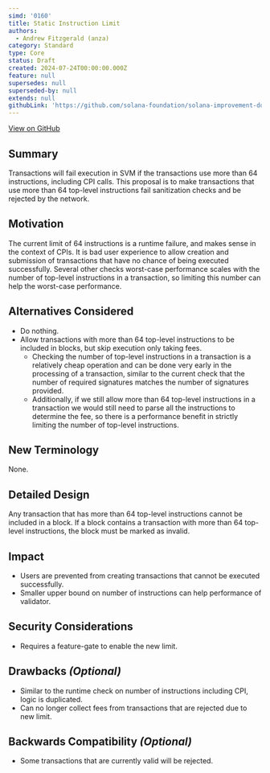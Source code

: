 ```yaml
---
simd: '0160'
title: Static Instruction Limit
authors:
  - Andrew Fitzgerald (anza)
category: Standard
type: Core
status: Draft
created: 2024-07-24T00:00:00.000Z
feature: null
supersedes: null
superseded-by: null
extends: null
githubLink: 'https://github.com/solana-foundation/solana-improvement-documents/pull/160'
---
```

[View on GitHub](https://github.com/solana-foundation/solana-improvement-documents/pull/160)


## Summary

Transactions will fail execution in SVM if the transactions use more than 64
instructions, including CPI calls.
This proposal is to make transactions that use more than 64 top-level
instructions fail sanitization checks and be rejected by the network.

## Motivation

The current limit of 64 instructions is a runtime failure, and makes sense
in the context of CPIs.
It is bad user experience to allow creation and submission of transactions that
have no chance of being executed successfully.
Several other checks worst-case performance scales with the number of
top-level instructions in a transaction, so limiting this number can help the
worst-case performance.

## Alternatives Considered

- Do nothing.
- Allow transactions with more than 64 top-level instructions to be included in
  blocks, but skip execution only taking fees.
  - Checking the number of top-level instructions in a transaction is a
    relatively cheap operation and can be done very early in the processing of
    a transaction, similar to the current check that the number of required
    signatures matches the number of signatures provided.
  - Additionally, if we still allow more than 64 top-level instructions in a
    transaction we would still need to parse all the instructions to determine
    the fee, so there is a performance benefit in strictly limiting the number
    of top-level instructions.

## New Terminology

None.

## Detailed Design

Any transaction that has more than 64 top-level instructions cannot be included
in a block.
If a block contains a transaction with more than 64 top-level instructions, the
block must be marked as invalid.

## Impact

- Users are prevented from creating transactions that cannot be executed successfully.
- Smaller upper bound on number of instructions can help performance of validator.

## Security Considerations

- Requires a feature-gate to enable the new limit.

## Drawbacks *(Optional)*

- Similar to the runtime check on number of instructions including CPI, logic
  is duplicated.
- Can no longer collect fees from transactions that are rejected due to new
  limit.

## Backwards Compatibility *(Optional)*

- Some transactions that are currently valid will be rejected.
